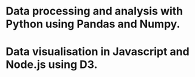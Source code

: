# Data processing and analysis with Python using Pandas and Numpy.
# Data visualisation in Javascript and Node.js using D3.
